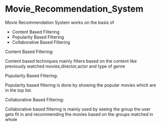 # Movie_Recommendation_System

Movie Recommendation System works on the basis of 

 * Content Based Filtering
 * Popularity Based Filtering
 * Collaborative Based Filtering


Content Based Filtering:

Content based techniques mainly filters based on the content like previously watched movies,director,actor and type of genre

Popularity Based Filtering:

Popularity based filtering is done by showing the popular movies which are in the top list.

Collaborative Based Filtering:

Collaborative based filtering is mainly used by seeing the group the user gets fit in and recommending the movies based on the groups matched in whole
